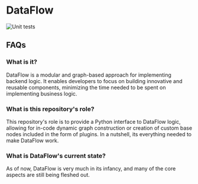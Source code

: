# DataFlow
![Unit tests](https://github.com/ctrekker/dataflow-core/workflows/Unit%20tests/badge.svg)
## FAQs
### What is it?
DataFlow is a modular and graph-based approach for implementing backend logic.
It enables developers to focus on building innovative and reusable components,
minimizing the time needed to be spent on implementing business logic.

### What is this repository's role?
This repository's role is to provide a Python interface to DataFlow logic, allowing
for in-code dynamic graph construction or creation of custom base nodes included in 
the form of plugins. In a nutshell, its everything needed to make DataFlow work.

### What is DataFlow's current state?
As of now, DataFlow is very much in its infancy, and many of the core aspects are 
still being fleshed out.
